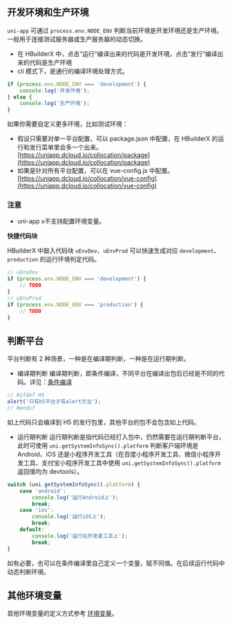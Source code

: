 ## 开发环境和生产环境

`uni-app` 可通过 `process.env.NODE_ENV` 判断当前环境是开发环境还是生产环境。一般用于连接测试服务器或生产服务器的动态切换。

- 在 HBuilderX 中，点击“运行”编译出来的代码是开发环境，点击“发行”编译出来的代码是生产环境
- cli 模式下，是通行的编译环境处理方式。

```javascript
if (process.env.NODE_ENV === 'development') {
	console.log('开发环境');
} else {
	console.log('生产环境');
}
```

如果你需要自定义更多环境，比如测试环境：

- 假设只需要对单一平台配置，可以 package.json 中配置，在 HBuilderX 的运行和发行菜单里会多一个出来。[https://uniapp.dcloud.io/collocation/package](https://uniapp.dcloud.io/collocation/package)
- 如果是针对所有平台配置，可以在 vue-config.js 中配置。[https://uniapp.dcloud.io/collocation/vue-config](https://uniapp.dcloud.io/collocation/vue-config)

### 注意
* uni-app x不支持配置环境变量。

**快捷代码块**

HBuilderX 中敲入代码块 `uEnvDev`、`uEnvProd` 可以快速生成对应 `development`、`production` 的运行环境判定代码。

```javascript
// uEnvDev
if (process.env.NODE_ENV === 'development') {
	// TODO
}
// uEnvProd
if (process.env.NODE_ENV === 'production') {
	// TODO
}
```

## 判断平台

平台判断有 2 种场景，一种是在编译期判断，一种是在运行期判断。

- 编译期判断
  编译期判断，即条件编译，不同平台在编译出包后已经是不同的代码。详见：[条件编译](/platform)

```javascript
// #ifdef H5
alert('只有h5平台才有alert方法');
// #endif
```

如上代码只会编译到 H5 的发行包里，其他平台的包不会包含如上代码。

- 运行期判断
  运行期判断是指代码已经打入包中，仍然需要在运行期判断平台，此时可使用 `uni.getSystemInfoSync().platform` 判断客户端环境是 Android、iOS 还是小程序开发工具（在百度小程序开发工具、微信小程序开发工具、支付宝小程序开发工具中使用 `uni.getSystemInfoSync().platform` 返回值均为 devtools）。

```javascript
switch (uni.getSystemInfoSync().platform) {
	case 'android':
		console.log('运行Android上');
		break;
	case 'ios':
		console.log('运行iOS上');
		break;
	default:
		console.log('运行在开发者工具上');
		break;
}
```

如有必要，也可以在条件编译里自己定义一个变量，赋不同值。在后续运行代码中动态判断环境。

## 其他环境变量

其他环境变量的定义方式参考 [环境变量](/tutorial/env)。
